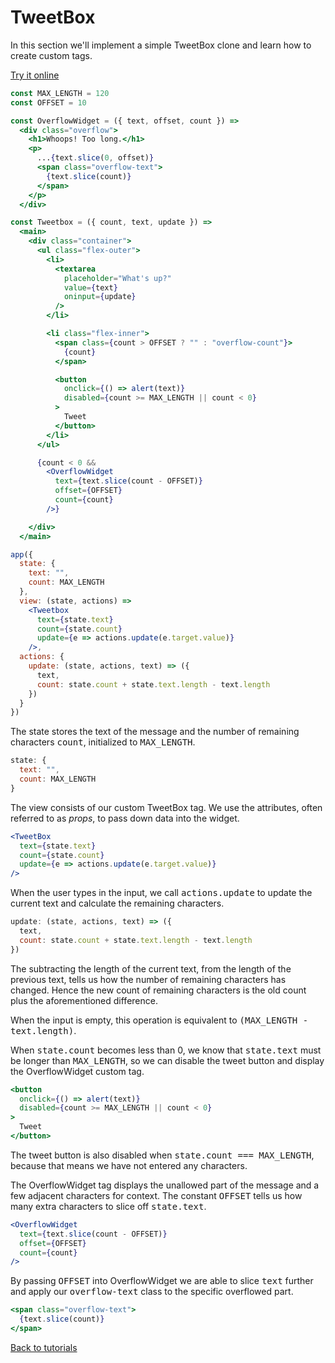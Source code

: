 # TweetBox

In this section we'll implement a simple TweetBox clone and learn how to create custom tags.

[Try it online](https://codepen.io/hyperapp/pen/bgWBdV?editors=0010)

```jsx
const MAX_LENGTH = 120
const OFFSET = 10

const OverflowWidget = ({ text, offset, count }) =>
  <div class="overflow">
    <h1>Whoops! Too long.</h1>
    <p>
      ...{text.slice(0, offset)}
      <span class="overflow-text">
        {text.slice(count)}
      </span>
    </p>
  </div>

const Tweetbox = ({ count, text, update }) =>
  <main>
    <div class="container">
      <ul class="flex-outer">
        <li>
          <textarea
            placeholder="What's up?"
            value={text}
            oninput={update}
          />
        </li>

        <li class="flex-inner">
          <span class={count > OFFSET ? "" : "overflow-count"}>
            {count}
          </span>

          <button
            onclick={() => alert(text)}
            disabled={count >= MAX_LENGTH || count < 0}
          >
            Tweet
          </button>
        </li>
      </ul>

      {count < 0 &&
        <OverflowWidget
          text={text.slice(count - OFFSET)}
          offset={OFFSET}
          count={count}
        />}

    </div>
  </main>

app({
  state: {
    text: "",
    count: MAX_LENGTH
  },
  view: (state, actions) =>
    <Tweetbox
      text={state.text}
      count={state.count}
      update={e => actions.update(e.target.value)}
    />,
  actions: {
    update: (state, actions, text) => ({
      text,
      count: state.count + state.text.length - text.length
    })
  }
})
```

The state stores the text of the message and the number of remaining characters <samp>count</samp>, initialized to <samp>MAX_LENGTH</samp>.

```js
state: {
  text: "",
  count: MAX_LENGTH
}
```

The view consists of our custom TweetBox tag. We use the attributes, often referred to as _props_, to pass down data into the widget.

```jsx
<TweetBox
  text={state.text}
  count={state.count}
  update={e => actions.update(e.target.value)}
/>
```

When the user types in the input, we call <samp>actions.update</samp> to update the current text and calculate the remaining characters.

```js
update: (state, actions, text) => ({
  text,
  count: state.count + state.text.length - text.length
})
```

The subtracting the length of the current text, from the length of the previous text, tells us how the number of remaining characters has changed. Hence the new count of remaining characters is the old count plus the aforementioned difference.

When the input is empty, this operation is equivalent to <samp>(MAX_LENGTH - text.length)</samp>.

When <samp>state.count</samp> becomes less than 0, we know that <samp>state.text</samp> must be longer than <samp>MAX_LENGTH</samp>, so we can disable the tweet button and display the OverflowWidget custom tag.

```jsx
<button
  onclick={() => alert(text)}
  disabled={count >= MAX_LENGTH || count < 0}
>
  Tweet
</button>
```

The tweet button is also disabled when <samp>state.count === MAX_LENGTH</samp>, because that means we have not entered any characters.

The OverflowWidget tag displays the unallowed part of the message and a few adjacent characters for context. The constant <samp>OFFSET</samp> tells us how many extra characters to slice off <samp>state.text</samp>.

```jsx
<OverflowWidget
  text={text.slice(count - OFFSET)}
  offset={OFFSET}
  count={count}
/>
```

By passing <samp>OFFSET</samp> into OverflowWidget we are able to slice <samp>text</samp> further and apply our <samp>overflow-text</samp> class to the specific overflowed part.

```jsx
<span class="overflow-text">
  {text.slice(count)}
</span>
```

[Back to tutorials](/tutorials.md)

